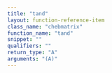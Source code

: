 ```yaml
---
title: "tand"
layout: function-reference-item
class_name: "chebmatrix"
function_name: "tand"
snippet: ""
qualifiers: ""
return_type: "A"
arguments: "(A)"
---
```


<pre class="help-text"></pre>